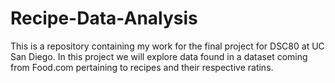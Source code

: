 # Recipe-Data-Analysis
This is a repository containing my work for the final project for DSC80 at UC San Diego.
In this project we will explore data found in a dataset coming from Food.com pertaining to recipes and their respective ratins.